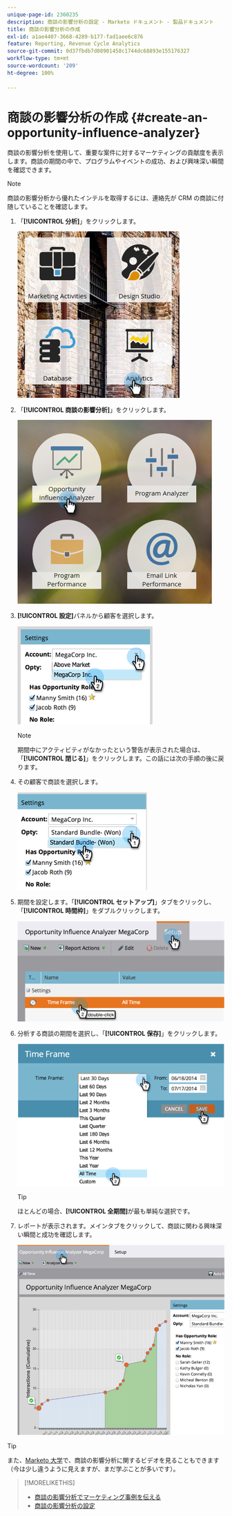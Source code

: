 ```yaml
---
unique-page-id: 2360235
description: 商談の影響分析の設定 - Marketo ドキュメント - 製品ドキュメント
title: 商談の影響分析の作成
exl-id: a1ae4407-3668-4289-b177-fad1aee6c876
feature: Reporting, Revenue Cycle Analytics
source-git-commit: 0d37fbdb7d08901458c1744dc68893e155176327
workflow-type: tm+mt
source-wordcount: '209'
ht-degree: 100%

---
```


# 商談の影響分析の作成 {#create-an-opportunity-influence-analyzer}

商談の影響分析を使用して、重要な案件に対するマーケティングの貢献度を表示します。商談の期間の中で、プログラムやイベントの成功、および興味深い瞬間を確認できます。

>[!NOTE]
>
>商談の影響分析から優れたインテルを取得するには、連絡先が CRM の商談に付随していることを確認します。

1. 「**[!UICONTROL 分析]**」をクリックします。

   ![](assets/analytics.png)

1. 「**[!UICONTROL 商談の影響分析]**」をクリックします。

   ![](assets/two.png)

1. **[!UICONTROL 設定]**&#x200B;パネルから顧客を選択します。

   ![](assets/image2014-9-17-8-3a56-3a32.png)

   >[!NOTE]
   >
   >期間中にアクティビティがなかったという警告が表示された場合は、「**[!UICONTROL 閉じる]**」をクリックします。この話には次の手順の後に戻ります。

1. その顧客で商談を選択します。

   ![](assets/image2014-9-17-8-3a56-3a48.png)

1. 期間を設定します。「**[!UICONTROL セットアップ]**」タブをクリックし、「**[!UICONTROL 時間枠]**」をダブルクリックします。

   ![](assets/image2014-9-17-8-3a57-3a17.png)

1. 分析する商談の期間を選択し、「**[!UICONTROL 保存]**」をクリックします。

   ![](assets/image2014-9-17-8-3a57-3a27.png)

   >[!TIP]
   >
   >
   >ほとんどの場合、**[!UICONTROL 全期間]**&#x200B;が最も単純な選択です。

1. レポートが表示されます。メインタブをクリックして、商談に関わる興味深い瞬間と成功を確認します。

   ![](assets/image2014-9-17-8-3a57-3a42.png)

>[!TIP]
>
>また、[Marketo 大学](https://learn.marketo.com)で、商談の影響分析に関するビデオを見ることもできます（今は少し違うように見えますが、まだ学ぶことが多いです）。

>[!MORELIKETHIS]
>
>* [商談の影響分析でマーケティング事例を伝える](/help/marketo/product-docs/reporting/revenue-cycle-analytics/opportunity-influence-analyzer/tell-the-marketing-story-with-an-opportunity-influence-analyzer.md)
>* [商談の影響分析の設定](/help/marketo/product-docs/reporting/revenue-cycle-analytics/opportunity-influence-analyzer/configure-an-opportunity-influence-analyzer.md)
